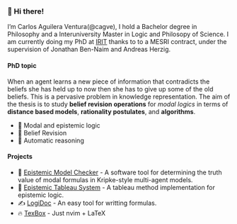 ### 👋 Hi there!
 I’m Carlos Aguilera Ventura(@cagve), I hold a Bachelor degree in Philosophy and a Interuniversity Master in Logic and Philosopy of Science. I am currently doing my PhD at [IRIT](https://www.irit.fr/) thanks to to a MESRI contract, under the supervision of Jonathan Ben-Naim and Andreas Herzig.

#### PhD topic
When an agent learns a new piece of information that contradicts the beliefs she has held up to now then she has to give up some of the old beliefs. This is a pervasive problem in knowledge representation. The aim of the thesis is to study **belief revision operations**
for *modal logics* in terms of **distance based models**, **rationality postulates**, and **algorithms**. 

 - 📖 Modal and epistemic logic
 - 📖 Belief Revision
 - 📖 Automatic reasoning

#### Projects
- 🌱 [Epistemic Model Checker](https://github.com/cagve/EpistemicModelChecke) - A software tool for determining the truth value of modal formulas in Kripke-style multi-agent models.
- 🌲 [Epistemic Tableau System](https://github.com/cagve/epistemic-tree) - A tableau method implementation for epistemic logic.
- ✍️ [LogiDoc](http://logidoc.es) - An easy tool for writting formulas. 
- 🔥 [TexBox](https://github.com/cagve/texbox) - Just nvim + LaTeX
